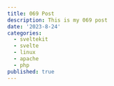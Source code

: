 ```yaml
---
title: 069 Post
description: This is my 069 post
date: '2023-8-24'
categories:
  - sveltekit
  - svelte
  - linux
  - apache
  - php
published: true
---
```



